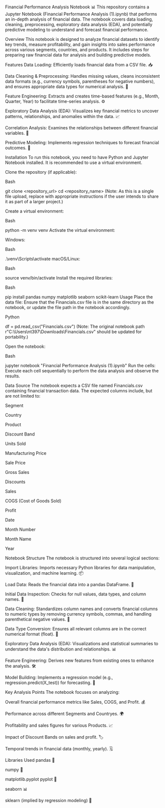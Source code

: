 Financial Performance Analysis Notebook 📊
This repository contains a Jupyter Notebook (Financial Performance Analysis (1).ipynb) that performs an in-depth analysis of financial data. The notebook covers data loading, cleaning, preprocessing, exploratory data analysis (EDA), and potentially predictive modeling to understand and forecast financial performance.

Overview
This notebook is designed to analyze financial datasets to identify key trends, measure profitability, and gain insights into sales performance across various segments, countries, and products. It includes steps for preparing raw financial data for analysis and building predictive models.

Features
Data Loading: Efficiently loads financial data from a CSV file. 📥

Data Cleaning & Preprocessing: Handles missing values, cleans inconsistent data formats (e.g., currency symbols, parentheses for negative numbers), and ensures appropriate data types for numerical analysis. 🧹

Feature Engineering: Extracts and creates time-based features (e.g., Month, Quarter, Year) to facilitate time-series analysis. ⚙️

Exploratory Data Analysis (EDA): Visualizes key financial metrics to uncover patterns, relationships, and anomalies within the data. 📈

Correlation Analysis: Examines the relationships between different financial variables. 🔗

Predictive Modeling: Implements regression techniques to forecast financial outcomes. 🔮

Installation
To run this notebook, you need to have Python and Jupyter Notebook installed. It is recommended to use a virtual environment.

Clone the repository (if applicable):

Bash

git clone <repository_url>
cd <repository_name>
(Note: As this is a single file upload, replace with appropriate instructions if the user intends to share it as part of a larger project.)

Create a virtual environment:

Bash

python -m venv venv
Activate the virtual environment:

Windows:

Bash

.\venv\Scripts\activate
macOS/Linux:

Bash

source venv/bin/activate
Install the required libraries:

Bash

pip install pandas numpy matplotlib seaborn scikit-learn
Usage
Place the data file: Ensure that the Financials.csv file is in the same directory as the notebook, or update the file path in the notebook accordingly.

Python

df = pd.read_csv("Financials.csv")
(Note: The original notebook path r"C:\\Users\\nt397\\Downloads\\Financials.csv" should be updated for portability.)

Open the notebook:

Bash

jupyter notebook "Financial Performance Analysis (1).ipynb"
Run the cells: Execute each cell sequentially to perform the data analysis and observe the results.

Data Source
The notebook expects a CSV file named Financials.csv containing financial transaction data. The expected columns include, but are not limited to:

Segment

Country

Product

Discount Band

Units Sold

Manufacturing Price

Sale Price

Gross Sales

Discounts

Sales

COGS (Cost of Goods Sold)

Profit

Date

Month Number

Month Name

Year

Notebook Structure
The notebook is structured into several logical sections:

Import Libraries: Imports necessary Python libraries for data manipulation, visualization, and machine learning. 📦

Load Data: Reads the financial data into a pandas DataFrame. 📂

Initial Data Inspection: Checks for null values, data types, and column names. 🧐

Data Cleaning: Standardizes column names and converts financial columns to numeric types by removing currency symbols, commas, and handling parenthetical negative values. 🧼

Data Type Conversion: Ensures all relevant columns are in the correct numerical format (float). 🔢

Exploratory Data Analysis (EDA): Visualizations and statistical summaries to understand the data's distribution and relationships. 📊

Feature Engineering: Derives new features from existing ones to enhance the analysis. 🛠️

Model Building: Implements a regression model (e.g., regression.predict(X_test)) for forecasting. 🧠

Key Analysis Points
The notebook focuses on analyzing:

Overall financial performance metrics like Sales, COGS, and Profit. 💰

Performance across different Segments and Countryes. 🌍

Profitability and sales figures for various Products. 📈

Impact of Discount Bands on sales and profit. 🏷️

Temporal trends in financial data (monthly, yearly). 🗓️

Libraries Used
pandas 🐼

numpy 🔢

matplotlib.pyplot  pyplot 🎨

seaborn 📊

sklearn (implied by regression modeling) 🤖
